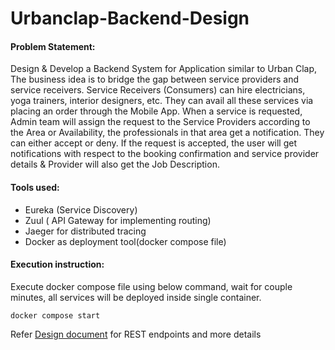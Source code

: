 # Urbanclap-Backend-Design
#### Problem Statement:
Design & Develop a Backend System for Application similar to Urban Clap, The business idea is to bridge the gap between service providers and service receivers.
Service Receivers (Consumers) can hire electricians, yoga trainers, interior designers, etc. They can avail all these services via placing an order through the Mobile App.
When a service is requested, Admin team will assign the request to the Service Providers according to the Area or Availability, the professionals in that area get a notification. They can either accept or deny. 
If the request is accepted, the user will get notifications with respect to the booking confirmation and service provider details & Provider will also get the Job Description.


#### Tools used:
* Eureka (Service Discovery)
* Zuul ( API Gateway for implementing routing)
* Jaeger for distributed tracing
* Docker as deployment tool(docker compose file)

#### Execution instruction:
Execute docker compose file using below command, wait for couple minutes, all services will be deployed inside single container.

`docker compose start`

Refer [Design document](https://github.com/VatsalHirpara/Urbanclap-Backend-Design/blob/main/Design%20document.pdf) for REST endpoints and more details
